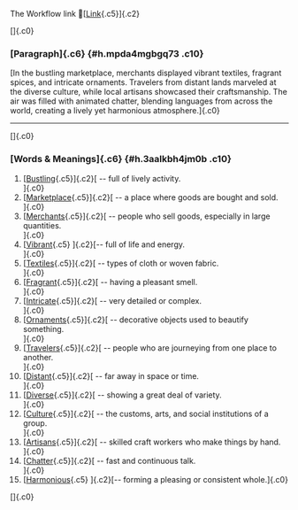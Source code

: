 The Workflow link
👏[[Link](https://www.google.com/url?q=http://www.google.com&sa=D&source=editors&ust=1761022336481938&usg=AOvVaw2fKDr_Inxj5c_JBpLj1kHu){.c5}]{.c2}

[]{.c0}

### [Paragraph]{.c6} {#h.mpda4mgbgq73 .c10}

[In the bustling marketplace, merchants displayed vibrant textiles,
fragrant spices, and intricate ornaments. Travelers from distant lands
marveled at the diverse culture, while local artisans showcased their
craftsmanship. The air was filled with animated chatter, blending
languages from across the world, creating a lively yet harmonious
atmosphere.]{.c0}

------------------------------------------------------------------------

[]{.c0}

### [Words & Meanings]{.c6} {#h.3aalkbh4jm0b .c10}

1.  [[Bustling](https://www.google.com/url?q=http://www.google.com&sa=D&source=editors&ust=1761022336482793&usg=AOvVaw3Bew8sH3IuJ4Xo0szXRj2q){.c5}]{.c2}[ --
    full of lively activity.\
    ]{.c0}
2.  [[Marketplace](https://www.google.com/url?q=http://www.google.com&sa=D&source=editors&ust=1761022336482968&usg=AOvVaw31922RVB2ycJ6ZwL0_joVj){.c5}]{.c2}[ --
    a place where goods are bought and sold.\
    ]{.c0}
3.  [[Merchants](https://www.google.com/url?q=http://www.google.com&sa=D&source=editors&ust=1761022336483126&usg=AOvVaw3_tyuVpjsothpk2IZ8r0cQ){.c5}]{.c2}[ --
    people who sell goods, especially in large quantities.\
    ]{.c0}
4.  [[Vibrant](https://www.google.com/url?q=http://www.google.com&sa=D&source=editors&ust=1761022336483285&usg=AOvVaw1sb0oDW6HjtmmB9SABUtY0){.c5}
    ]{.c2}[-- full of life and energy.\
    ]{.c0}
5.  [[Textiles](https://www.google.com/url?q=http://www.google.com&sa=D&source=editors&ust=1761022336483414&usg=AOvVaw2y0H0yx7yMuoVcLDYss3Xl){.c5}]{.c2}[ --
    types of cloth or woven fabric.\
    ]{.c0}
6.  [[Fragrant](https://www.google.com/url?q=http://www.google.com&sa=D&source=editors&ust=1761022336483543&usg=AOvVaw201Kbikybrvlf0_D2qbBUr){.c5}]{.c2}[ --
    having a pleasant smell.\
    ]{.c0}
7.  [[Intricate](https://www.google.com/url?q=http://www.google.com&sa=D&source=editors&ust=1761022336483679&usg=AOvVaw0LG0wwOPRDcpXNpHGqMKsW){.c5}]{.c2}[ --
    very detailed or complex.\
    ]{.c0}
8.  [[Ornaments](https://www.google.com/url?q=http://www.google.com&sa=D&source=editors&ust=1761022336483868&usg=AOvVaw2wWS4injgCimsbzqYSgns5){.c5}]{.c2}[ --
    decorative objects used to beautify something.\
    ]{.c0}
9.  [[Travelers](https://www.google.com/url?q=http://www.google.com&sa=D&source=editors&ust=1761022336484013&usg=AOvVaw28ALrdb5H_WVRJvVny7pHp){.c5}]{.c2}[ --
    people who are journeying from one place to another.\
    ]{.c0}
10. [[Distant](https://www.google.com/url?q=http://www.google.com&sa=D&source=editors&ust=1761022336484158&usg=AOvVaw3v9FMNS0z-KhblXl1r9zbu){.c5}]{.c2}[ --
    far away in space or time.\
    ]{.c0}
11. [[Diverse](https://www.google.com/url?q=http://www.google.com&sa=D&source=editors&ust=1761022336484277&usg=AOvVaw1Ts1mWfQnK1_LPWC6IFD0u){.c5}]{.c2}[ --
    showing a great deal of variety.\
    ]{.c0}
12. [[Culture](https://www.google.com/url?q=http://www.google.com&sa=D&source=editors&ust=1761022336484397&usg=AOvVaw3XxpEmranm2xFDJhfMkTVR){.c5}]{.c2}[ --
    the customs, arts, and social institutions of a group.\
    ]{.c0}
13. [[Artisans](https://www.google.com/url?q=http://www.google.com&sa=D&source=editors&ust=1761022336484558&usg=AOvVaw2NvY13ShUFTrLF0iYv--Hr){.c5}]{.c2}[ --
    skilled craft workers who make things by hand.\
    ]{.c0}
14. [[Chatter](https://www.google.com/url?q=http://www.google.com&sa=D&source=editors&ust=1761022336484754&usg=AOvVaw39G6ayHIJShOJbOEc7i6jI){.c5}]{.c2}[ --
    fast and continuous talk.\
    ]{.c0}
15. [[Harmonious](https://www.google.com/url?q=http://www.google.com&sa=D&source=editors&ust=1761022336484908&usg=AOvVaw341oO1jaKGrwOQt2kwla8b){.c5}
    ]{.c2}[-- forming a pleasing or consistent whole.]{.c0}

[]{.c0}
